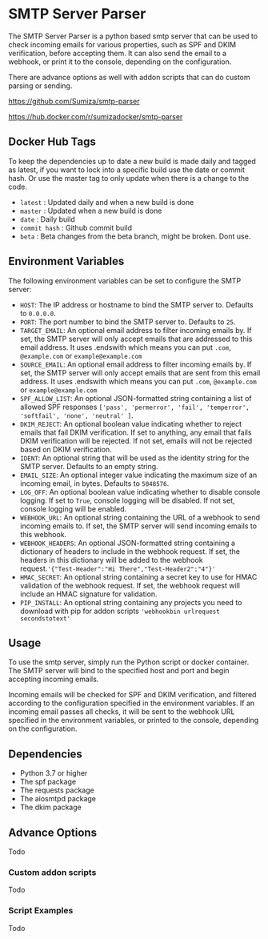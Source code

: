 # SMTP Server Parser
The SMTP Server Parser is a python based smtp server that can be used to check incoming emails for various properties, such as SPF and DKIM verification, before accepting them. It can also send the email to a webhook, or print it to the console, depending on the configuration.

There are advance options as well with addon scripts that can do custom parsing or sending.

https://github.com/Sumiza/smtp-parser

https://hub.docker.com/r/sumizadocker/smtp-parser


## Docker Hub Tags
To keep the dependencies up to date a new build is made daily and tagged as latest, if you want to lock into a specific build use the date or commit hash. Or use the master tag to only update when there is a change to the code.

- `latest` : Updated daily and when a new build is done
- `master` : Updated when a new build is done
- `date` : Daily build
- `commit hash` : Github commit build
- `beta` : Beta changes from the beta branch, might be broken. Dont use.

## Environment Variables
The following environment variables can  be set to configure the SMTP server:

- `HOST`: The IP address or hostname to bind the SMTP server to. Defaults to `0.0.0.0`.
- `PORT`: The port number to bind the SMTP server to. Defaults to `25`.
- `TARGET_EMAIL`: An optional email address to filter incoming emails by. If set, the SMTP server will only accept emails that are addressed to this email address. It uses .endswith which means you can put `.com`, `@example.com` or `example@example.com` 
- `SOURCE_EMAIL`: An optional email address to filter incoming emails by. If set, the SMTP server will only accept emails that are sent from this email address. It uses .endswith which means you can put `.com`, `@example.com` or `example@example.com` 
- `SPF_ALLOW_LIST`: An optional JSON-formatted string containing a list of allowed SPF responses `['pass', 'permerror', 'fail', 'temperror', 'softfail', 'none', 'neutral' ]`.
- `DKIM_REJECT`: An optional boolean value indicating whether to reject emails that fail DKIM verification. If set to anything, any email that fails DKIM verification will be rejected. If not set, emails will not be rejected based on DKIM verification.
- `IDENT`: An optional string that will be used as the identity string for the SMTP server. Defaults to an empty string.
- `EMAIL_SIZE`: An optional integer value indicating the maximum size of an incoming email, in bytes. Defaults to `5048576`.
- `LOG_OFF`: An optional boolean value indicating whether to disable console logging. If set to `True`, console logging will be disabled. If not set, console logging will be enabled.
- `WEBHOOK_URL`: An optional string containing the URL of a webhook to send incoming emails to. If set, the SMTP server will send incoming emails to this webhook.
- `WEBHOOK_HEADERS`: An optional JSON-formatted string containing a dictionary of headers to include in the webhook request. If set, the headers in this dictionary will be added to the webhook request.`'{"Test-Header":"Hi There","Test-Header2":"4"}'`
- `HMAC_SECRET`: An optional string containing a secret key to use for HMAC validation of the webhook request. If set, the webhook request will include an HMAC signature for validation.
- `PIP_INSTALL`: An optional string containing any projects you need to download with pip for addon scripts `'webhookbin urlrequest secondstotext'`

## Usage
To use the smtp server, simply run the Python script or docker container. The SMTP server will bind to the specified host and port and begin accepting incoming emails.

Incoming emails will be checked for SPF and DKIM verification, and filtered according to the configuration specified in the environment variables. If an incoming email passes all checks, it will be sent to the webhook URL specified in the environment variables, or printed to the console, depending on the configuration.

## Dependencies

- Python 3.7 or higher
- The spf package
- The requests package
- The aiosmtpd package
- The dkim package

## Advance Options
Todo

### Custom addon scripts
Todo

### Script Examples
Todo
